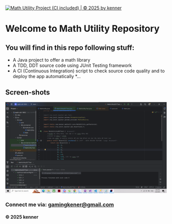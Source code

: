 [![Math Utility Project (CI included) | © 2025 by kenner](https://github.com/Kenner47/math-util-1802/actions/workflows/maven.yml/badge.svg)](https://github.com/Kenner47/math-util-1802/actions/workflows/maven.yml)

# Welcome to Math Utility Repository

## You will find in this repo following stuff:
* A Java project to offer a math library
* A TDD, DDT source code using JUnit Testing
framework
* A CI (Continuous Integration) script to check source code quality and to deploy the app automatically
*...

## Screen-shots
![Source code with TDD](https://github.com/Kenner47/math-util-1802/blob/main/screen-shots/Source-code-with-TDD-DDT.png)


### Connect me via: gamingkener@gmail.com

#### &#169; 2025 kenner 